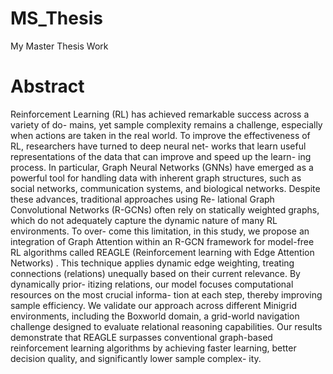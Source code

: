 # MS_Thesis
My Master Thesis Work

<title>Dynamic Edge Weighting in Relational Graph Convolutional Networks:
Enhancing Sample Efficiency via Graph Attention in Reinforcement Learning</title>

<h1> Abstract</h1>
Reinforcement Learning (RL) has achieved remarkable success across a variety of do-
mains, yet sample complexity remains a challenge, especially when actions are taken in the
real world. To improve the effectiveness of RL, researchers have turned to deep neural net-
works that learn useful representations of the data that can improve and speed up the learn-
ing process. In particular, Graph Neural Networks (GNNs) have emerged as a powerful tool
for handling data with inherent graph structures, such as social networks, communication
systems, and biological networks. Despite these advances, traditional approaches using Re-
lational Graph Convolutional Networks (R-GCNs) often rely on statically weighted graphs,
which do not adequately capture the dynamic nature of many RL environments. To over-
come this limitation, in this study, we propose an integration of Graph Attention within an
R-GCN framework for model-free RL algorithms called REAGLE (Reinforcement learning
with Edge Attention Networks) . This technique applies dynamic edge weighting, treating
connections (relations) unequally based on their current relevance. By dynamically prior-
itizing relations, our model focuses computational resources on the most crucial informa-
tion at each step, thereby improving sample efficiency. We validate our approach across
different Minigrid environments, including the Boxworld domain, a grid-world navigation
challenge designed to evaluate relational reasoning capabilities. Our results demonstrate
that REAGLE surpasses conventional graph-based reinforcement learning algorithms by
achieving faster learning, better decision quality, and significantly lower sample complex-
ity.

</body>
</html>






